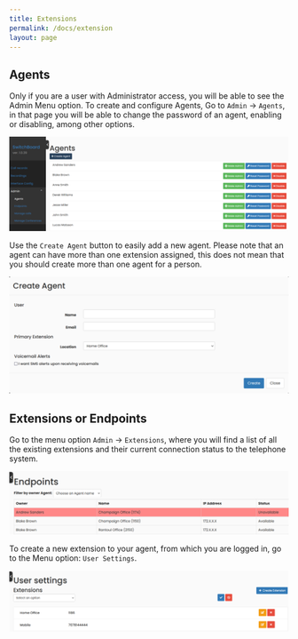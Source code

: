 ```yaml
---
title: Extensions
permalink: /docs/extension
layout: page
---
```


## Agents


Only if you are a user with Administrator access, you will be able to see the Admin Menu option. To create and configure Agents, Go to `Admin` -> `Agents`, in that page you will be able to change the password of an agent, enabling or disabling, among other options.


![Screenshot: Interface Config](./../images/agent.png)


Use the `Create Agent` button to easily add a new agent. Please note that an agent can have more than one extension assigned, this does not mean that you should create more than one agent for a person.


![Screenshot: Interface Config](./../images/create_agent.png)


## Extensions or Endpoints


Go to the menu option `Admin` -> `Extensions`, where you will find a list of all the existing extensions and their current connection status to the telephone system.


![Screenshot: Interface Config](./../images/extension.png)


To create a new extension to your agent, from which you are logged in, go to the Menu option: `User Settings`.


![Screenshot: Interface Config](./../images/create_extension.png)
